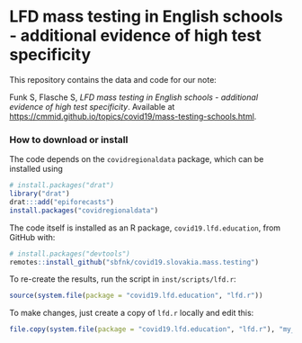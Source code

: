 
<!-- README.md is generated from README.Rmd. Please edit that file -->

# LFD mass testing in English schools - additional evidence of high test specificity

This repository contains the data and code for our note:

Funk S, Flasche S, *LFD mass testing in English schools - additional
evidence of high test specificity*. Available at
<https://cmmid.github.io/topics/covid19/mass-testing-schools.html>.

### How to download or install

The code depends on the `covidregionaldata` package, which can be
installed using

``` r
# install.packages("drat")
library("drat")
drat:::add("epiforecasts")
install.packages("covidregionaldata")
```

The code itself is installed as an R package, `covid19.lfd.education`,
from GitHub with:

``` r
# install.packages("devtools")
remotes::install_github("sbfnk/covid19.slovakia.mass.testing")
```

To re-create the results, run the script in `inst/scripts/lfd.r`:

``` r
source(system.file(package = "covid19.lfd.education", "lfd.r"))
```

To make changes, just create a copy of `lfd.r` locally and edit this:

``` r
file.copy(system.file(package = "covid19.lfd.education", "lfd.r"), "my_code_dir/lfd.r")
```
